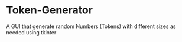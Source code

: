 # Token-Generator
A GUI that generate random Numbers (Tokens) with different sizes as needed using tkinter
